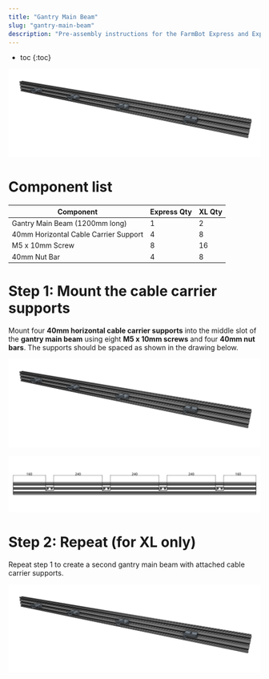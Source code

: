 ```yaml
---
title: "Gantry Main Beam"
slug: "gantry-main-beam"
description: "Pre-assembly instructions for the FarmBot Express and Express XL gantry main beam"
---
```


* toc
{:toc}


![Main Beam.JPG](_images/Main_Beam.JPG)

# Component list

|Component                     |Express Qty                   |XL Qty                        |
|------------------------------|------------------------------|------------------------------|
|Gantry Main Beam (1200mm long)|1                             |2
|40mm Horizontal Cable Carrier Support|4                             |8
|M5 x 10mm Screw               |8                             |16
|40mm Nut Bar                  |4                             |8

# Step 1: Mount the cable carrier supports
Mount four **40mm horizontal cable carrier supports** into the middle slot of the **gantry main beam** using eight **M5 x 10mm screws** and four **40mm nut bars**. The supports should be spaced as shown in the drawing below.

![Main Beam.JPG](_images/Main_Beam_02.JPG)



![Main beam CCs.JPG](_images/Main_beam_CCs.JPG)

# Step 2: Repeat (for XL only)
Repeat step 1 to create a second gantry main beam with attached cable carrier supports.

![Main Beam.JPG](_images/Main_Beam_03.JPG)




